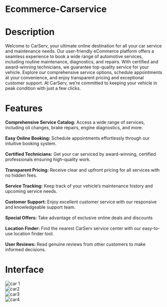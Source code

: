 # Ecommerce-Carservice
# Description
Welcome to CarServ, your ultimate online destination for all your car service and maintenance needs. Our user-friendly eCommerce platform offers a seamless experience to book a wide range of automotive services, including routine maintenance, diagnostics, and repairs. With certified and award-winning technicians, we guarantee top-quality service for your vehicle. Explore our comprehensive service options, schedule appointments at your convenience, and enjoy transparent pricing and exceptional customer support. At CarServ, we’re committed to keeping your vehicle in peak condition with just a few clicks.

# Features

<b>Comprehensive Service Catalog:</b> Access a wide range of services, including oil changes, brake repairs, engine diagnostics, and more.
<br>
<br>
<b>Easy Online Booking:</b> Schedule appointments effortlessly through our intuitive booking system.
<br>
<br>
<b>Certified Technicians:</b> Get your car serviced by award-winning, certified professionals ensuring high-quality work.
<br>
<br>
<b>Transparent Pricing:</b> Receive clear and upfront pricing for all services with no hidden fees.
<br>
<br>
<b>Service Tracking:</b> Keep track of your vehicle’s maintenance history and upcoming service needs.
<br>
<br>
<b>Customer Support:</b> Enjoy excellent customer service with our responsive and knowledgeable support team.
<br>
<br>
<b>Special Offers:</b> Take advantage of exclusive online deals and discounts
<br>
<br>
<b>Location Finder:</b> Find the nearest CarServ service center with our easy-to-use location finder tool.
<br>
<br>
<b>User Reviews:</b> Read genuine reviews from other customers to make informed decisions.
<br>

# Interface

![car 1](https://github.com/user-attachments/assets/5ccd0065-4d3b-4565-9aef-6f7c9d855fc0)
<br>
![car2](https://github.com/user-attachments/assets/811f2c66-f1db-4f45-9323-d4f6633cfc4c)
<br>
![car3](https://github.com/user-attachments/assets/6ee23efe-04f6-45e8-9305-b29e0c1f14ef)
<br>
![car4](https://github.com/user-attachments/assets/90f40511-22b6-4fa6-b541-32db6b0b7320)
